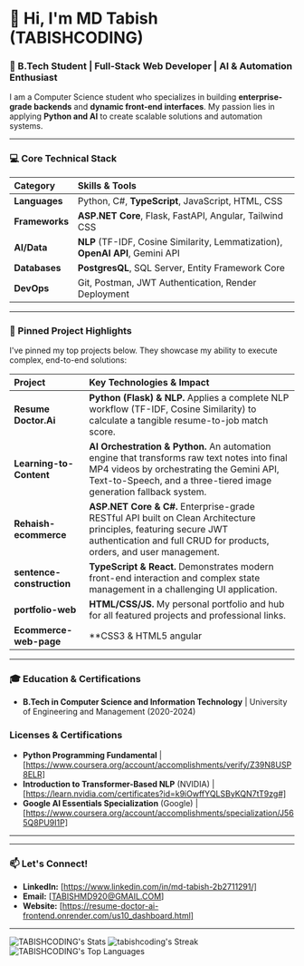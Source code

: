 
# 👋 Hi, I'm MD Tabish (TABISHCODING)

### 🚀 B.Tech Student | Full-Stack Web Developer | AI & Automation Enthusiast

I am a Computer Science student who specializes in building **enterprise-grade backends** and **dynamic front-end interfaces**. My passion lies in applying **Python and AI** to create scalable solutions and automation systems.

---

### 💻 Core Technical Stack

| Category | Skills & Tools |
| :--- | :--- |
| **Languages** | Python, C#, **TypeScript**, JavaScript, HTML, CSS |
| **Frameworks** | **ASP.NET Core**, Flask, FastAPI, Angular, Tailwind CSS |
| **AI/Data** | **NLP** (TF-IDF, Cosine Similarity, Lemmatization), **OpenAI API**, Gemini API |
| **Databases** | **PostgresQL**, SQL Server, Entity Framework Core |
| **DevOps** | Git, Postman, JWT Authentication, Render Deployment |

---

### 🌟 Pinned Project Highlights

I've pinned my top projects below. They showcase my ability to execute complex, end-to-end solutions:

| Project | Key Technologies & Impact |
| :--- | :--- |
| **Resume Doctor.Ai** | **Python (Flask) & NLP.** Applies a complete NLP workflow (TF-IDF, Cosine Similarity) to calculate a tangible resume-to-job match score. |
| **Learning-to-Content** | **AI Orchestration & Python.** An automation engine that transforms raw text notes into final MP4 videos by orchestrating the Gemini API, Text-to-Speech, and a three-tiered image generation fallback system. |
| **Rehaish-ecommerce** | **ASP.NET Core & C#.** Enterprise-grade RESTful API built on Clean Architecture principles, featuring secure JWT authentication and full CRUD for products, orders, and user management. |
| **sentence-construction** | **TypeScript & React.** Demonstrates modern front-end interaction and complex state management in a challenging UI application. |
| **portfolio-web** | **HTML/CSS/JS.** My personal portfolio and hub for all featured projects and professional links. |
| **Ecommerce-web-page** | **CSS3 & HTML5 angular |** Core front-end project focused on building clean, responsive, and cross-browser compatible layouts. |

---

### 🎓 Education & Certifications

* **B.Tech in Computer Science and Information Technology** | University of Engineering and Management (2020-2024)
### Licenses & Certifications

* **Python Programming Fundamental** | [https://www.coursera.org/account/accomplishments/verify/Z39N8USP8ELR]
* **Introduction to Transformer-Based NLP** (NVIDIA) | [https://learn.nvidia.com/certificates?id=k9iOwffYQLSByKQN7tT9zg#]
* **Google AI Essentials Specialization** (Google) | [https://www.coursera.org/account/accomplishments/specialization/J565Q8PU9I1P]

---

---

### 📫 Let's Connect!

* **LinkedIn:** [https://www.linkedin.com/in/md-tabish-2b2711291/]
* **Email:** [TABISHMD920@GMAIL.COM]
* **Website:** [https://resume-doctor-ai-frontend.onrender.com/us10_dashboard.html]
  
-------------------------------------------------------------------------------------------------------------------------------------------------------------------------------------------------------------------------------------------------------------------------------------------------
![TABISHCODING's Stats](https://github-readme-stats.vercel.app/api?username=TABISHCODING&theme=react&show_icons=true&hide_border=true&count_private=true)
![tabishcoding's Streak](https://github-readme-streak-stats.herokuapp.com/?user=tabishcoding&theme=prussian&hide_border=true)
![TABISHCODING's Top Languages](https://github-readme-stats.vercel.app/api/top-langs/?username=TABISHCODING&theme=react&show_icons=true&hide_border=true&layout=compact)
